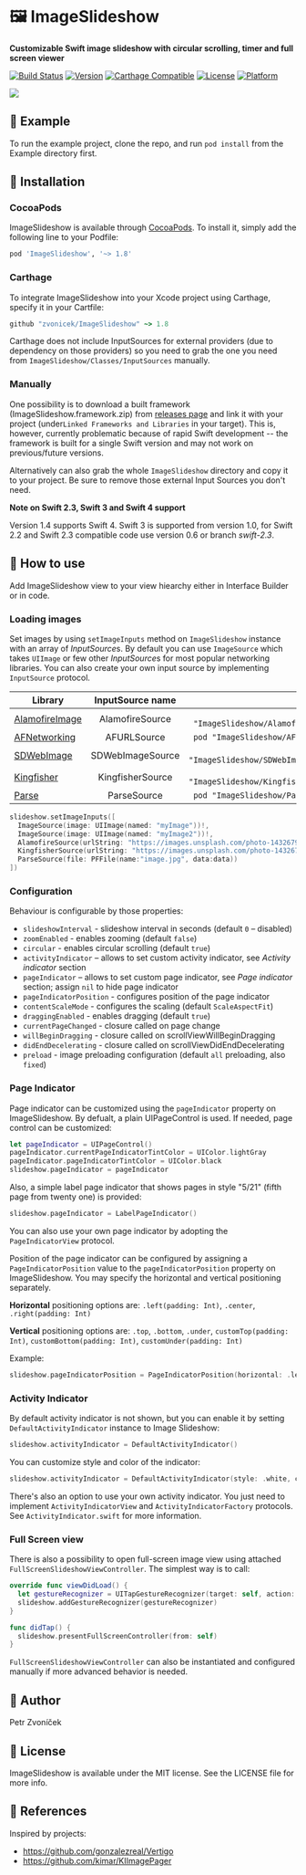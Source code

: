 # 🖼 ImageSlideshow

**Customizable Swift image slideshow with circular scrolling, timer and full screen viewer**

[![Build Status](https://www.bitrise.io/app/9aaf3e552f3a575c.svg?token=AjiVckTN9ItQtJs873mYMw&branch=master)](https://www.bitrise.io/app/9aaf3e552f3a575c)
[![Version](https://img.shields.io/cocoapods/v/ImageSlideshow.svg?style=flat)](http://cocoapods.org/pods/ImageSlideshow)
[![Carthage Compatible](https://img.shields.io/badge/Carthage-compatible-4BC51D.svg?style=flat)](https://github.com/Carthage/Carthage)
[![License](https://img.shields.io/cocoapods/l/ImageSlideshow.svg?style=flat)](http://cocoapods.org/pods/ImageSlideshow)
[![Platform](https://img.shields.io/cocoapods/p/ImageSlideshow.svg?style=flat)](http://cocoapods.org/pods/ImageSlideshow)



![](https://dzwonsemrish7.cloudfront.net/items/2R06283n040V3P3p0i42/ezgif.com-optimize.gif)

## 📱 Example

To run the example project, clone the repo, and run `pod install` from the Example directory first.

## 🔧 Installation

### CocoaPods
ImageSlideshow is available through [CocoaPods](http://cocoapods.org). To install
it, simply add the following line to your Podfile:

```ruby
pod 'ImageSlideshow', '~> 1.8'
```

### Carthage
To integrate ImageSlideshow into your Xcode project using Carthage, specify it in your Cartfile:

```ruby
github "zvonicek/ImageSlideshow" ~> 1.8
```

Carthage does not include InputSources for external providers (due to dependency on those providers) so you need to grab the one you need from `ImageSlideshow/Classes/InputSources` manually.

### Manually
One possibility is to download a built framework (ImageSlideshow.framework.zip) from [releases page](https://github.com/zvonicek/ImageSlideshow/releases/) and link it with your project (under`Linked Frameworks and Libraries` in your target). This is, however, currently problematic because of rapid Swift development -- the framework is built for a single Swift version and may not work on previous/future versions.

Alternatively can also grab the whole `ImageSlideshow` directory and copy it to your project. Be sure to remove those external Input Sources you don't need.

**Note on Swift 2.3, Swift 3 and Swift 4 support**

Version 1.4 supports Swift 4. Swift 3 is supported from version 1.0, for Swift 2.2 and Swift 2.3 compatible code use version 0.6 or branch *swift-2.3*.


## 🔨 How to use

Add ImageSlideshow view to your view hiearchy either in Interface Builder or in code.

### Loading images

Set images by using ```setImageInputs``` method on ```ImageSlideshow``` instance with an array of *InputSource*s. By default you can use ```ImageSource``` which takes ```UIImage``` or few other *InputSource*s for most popular networking libraries. You can also create your own input source by implementing ```InputSource``` protocol.

| Library                                                       | InputSource name | Pod                               |
| ------------------------------------------------------------- |:----------------:| ---------------------------------:|
| [AlamofireImage](https://github.com/Alamofire/AlamofireImage) | AlamofireSource  | `pod "ImageSlideshow/Alamofire"`  |
| [AFNetworking](https://github.com/AFNetworking/AFNetworking)  | AFURLSource      | `pod "ImageSlideshow/AFURL"`      |
| [SDWebImage](https://github.com/rs/SDWebImage)                | SDWebImageSource | `pod "ImageSlideshow/SDWebImage"` |
| [Kingfisher](https://github.com/onevcat/Kingfisher)           | KingfisherSource | `pod "ImageSlideshow/Kingfisher"` |
| [Parse](https://github.com/ParsePlatform/Parse-SDK-iOS-OSX)   | ParseSource      | `pod "ImageSlideshow/Parse"`      |


```swift
slideshow.setImageInputs([
  ImageSource(image: UIImage(named: "myImage"))!,
  ImageSource(image: UIImage(named: "myImage2"))!,
  AlamofireSource(urlString: "https://images.unsplash.com/photo-1432679963831-2dab49187847?w=1080"),
  KingfisherSource(urlString: "https://images.unsplash.com/photo-1432679963831-2dab49187847?w=1080"),
  ParseSource(file: PFFile(name:"image.jpg", data:data))
])
```

### Configuration

Behaviour is configurable by those properties:

- ```slideshowInterval``` - slideshow interval in seconds (default `0` – disabled)
- ```zoomEnabled``` - enables zooming (default `false`)
- ```circular``` - enables circular scrolling (default `true`)
- ```activityIndicator``` – allows to set custom activity indicator, see *Activity indicator* section
- ```pageIndicator``` – allows to set custom page indicator, see *Page indicator* section; assign `nil` to hide page indicator
- ```pageIndicatorPosition``` - configures position of the page indicator
- ```contentScaleMode``` - configures the scaling (default `ScaleAspectFit`)
- ```draggingEnabled``` - enables dragging (default `true`)
- ```currentPageChanged``` - closure called on page change
- ```willBeginDragging``` - closure called on scrollViewWillBeginDragging
- ```didEndDecelerating``` - closure called on scrollViewDidEndDecelerating
- ```preload``` - image preloading configuration (default `all` preloading, also `fixed`)

### Page Indicator

Page indicator can be customized using the `pageIndicator` property on ImageSlideshow. By defualt, a plain UIPageControl is used. If needed, page control can be customized:

```swift
let pageIndicator = UIPageControl()
pageIndicator.currentPageIndicatorTintColor = UIColor.lightGray
pageIndicator.pageIndicatorTintColor = UIColor.black
slideshow.pageIndicator = pageIndicator
```

Also, a simple label page indicator that shows pages in style "5/21" (fifth page from twenty one) is provided:

```swift
slideshow.pageIndicator = LabelPageIndicator()
```

You can also use your own page indicator by adopting the `PageIndicatorView` protocol.

Position of the page indicator can be configured by assigning a `PageIndicatorPosition` value to the `pageIndicatorPosition` property on ImageSlideshow. You may specify the horizontal and vertical positioning separately.

**Horizontal** positioning options are: `.left(padding: Int)`, `.center`, `.right(padding: Int)`

**Vertical** positioning options are: `.top`, `.bottom`, `.under`, `customTop(padding: Int)`, `customBottom(padding: Int)`, `customUnder(padding: Int)`

Example:
```swift
slideshow.pageIndicatorPosition = PageIndicatorPosition(horizontal: .left(padding: 20), vertical: .bottom)
```


### Activity Indicator

By default activity indicator is not shown, but you can enable it by setting `DefaultActivityIndicator` instance to Image Slideshow:

```swift
slideshow.activityIndicator = DefaultActivityIndicator()
```

You can customize style and color of the indicator:

```swift
slideshow.activityIndicator = DefaultActivityIndicator(style: .white, color: nil)
```

There's also an option to use your own activity indicator. You just need to implement `ActivityIndicatorView` and `ActivityIndicatorFactory` protocols. See `ActivityIndicator.swift` for more information.

### Full Screen view

There is also a possibility to open full-screen image view using attached `FullScreenSlideshowViewController`. The simplest way is to call:

```swift
override func viewDidLoad() {
  let gestureRecognizer = UITapGestureRecognizer(target: self, action: #selector(ViewController.didTap))
  slideshow.addGestureRecognizer(gestureRecognizer)
}

func didTap() {
  slideshow.presentFullScreenController(from: self)
}
```

`FullScreenSlideshowViewController` can also be instantiated and configured manually if more advanced behavior is needed.

## 👤 Author

Petr Zvoníček

## 📄 License

ImageSlideshow is available under the MIT license. See the LICENSE file for more info.

## 👀 References

Inspired by projects:
- https://github.com/gonzalezreal/Vertigo
- https://github.com/kimar/KIImagePager
